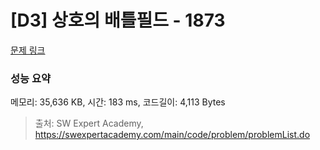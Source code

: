 # [D3] 상호의 배틀필드 - 1873 

[문제 링크](https://swexpertacademy.com/main/code/problem/problemDetail.do?contestProbId=AV5LyE7KD2ADFAXc) 

### 성능 요약

메모리: 35,636 KB, 시간: 183 ms, 코드길이: 4,113 Bytes



> 출처: SW Expert Academy, https://swexpertacademy.com/main/code/problem/problemList.do